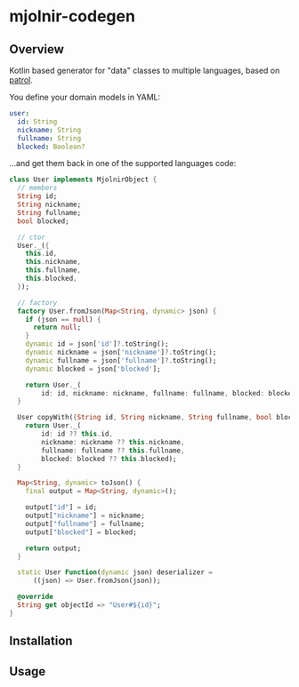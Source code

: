 # mjolnir-codegen

## Overview

Kotlin based generator for "data" classes to multiple languages, based on [patrol](https://github.com/vishna/patrol).

You define your domain models in YAML:

```yaml
user:
  id: String
  nickname: String
  fullname: String
  blocked: Boolean?
```

...and get them back in one of the supported languages code:

```dart
class User implements MjolnirObject {
  // members
  String id;
  String nickname;
  String fullname;
  bool blocked;

  // ctor
  User._({
    this.id,
    this.nickname,
    this.fullname,
    this.blocked,
  });

  // factory
  factory User.fromJson(Map<String, dynamic> json) {
    if (json == null) {
      return null;
    }
    dynamic id = json['id']?.toString();
    dynamic nickname = json['nickname']?.toString();
    dynamic fullname = json['fullname']?.toString();
    dynamic blocked = json['blocked'];

    return User._(
        id: id, nickname: nickname, fullname: fullname, blocked: blocked);
  }

  User copyWith({String id, String nickname, String fullname, bool blocked}) {
    return User._(
        id: id ?? this.id,
        nickname: nickname ?? this.nickname,
        fullname: fullname ?? this.fullname,
        blocked: blocked ?? this.blocked);
  }

  Map<String, dynamic> toJson() {
    final output = Map<String, dynamic>();

    output["id"] = id;
    output["nickname"] = nickname;
    output["fullname"] = fullname;
    output["blocked"] = blocked;

    return output;
  }

  static User Function(dynamic json) deserializer =
      ((json) => User.fromJson(json));

  @override
  String get objectId => "User#${id}";
}
```

## Installation


## Usage
